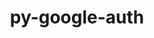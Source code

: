 ---
title: "py-google-auth"
layout: cache
categories: [package, develop]
meta: {"versions": ["2.27.0"], "compilers": ["apple-clang@=15.0.0", "gcc@=11.4.0", "gcc@=13.2.0"], "oss": ["ubuntu22.04", "ubuntu24.04", "ventura"], "platforms": ["darwin", "linux"], "targets": ["aarch64", "neoverse_v1", "x86_64_v3"], "stacks": ["e4s", "e4s-neoverse_v1", "ml-darwin-aarch64-mps", "ml-linux-x86_64-cpu", "ml-linux-x86_64-cuda", "root"], "num_specs": 7, "num_specs_by_stack": {"ml-darwin-aarch64-mps": 1, "root": 7, "e4s-neoverse_v1": 2, "e4s": 1, "ml-linux-x86_64-cpu": 3, "ml-linux-x86_64-cuda": 3}}
spec_details: [{"hash": "lsbnmtwdwt63mcgncf3hbj5gon5yqjgq", "compiler": "apple-clang@=15.0.0", "versions": ["2.27.0"], "os": "ventura", "platform": "darwin", "target": "aarch64", "variants": ["~aiohttp", "build_system=python_pip"], "stacks": ["ml-darwin-aarch64-mps", "root"], "size": "-", "tarball": "https://binaries.spack.io/develop/build_cache/darwin-ventura-aarch64/apple-clang-15.0.0/py-google-auth-2.27.0/darwin-ventura-aarch64-apple-clang-15.0.0-py-google-auth-2.27.0-lsbnmtwdwt63mcgncf3hbj5gon5yqjgq.spack"}, {"hash": "jb4yh4mjmjqgkzifsjiquvqxwqchpzpp", "compiler": "gcc@=11.4.0", "versions": ["2.27.0"], "os": "ubuntu22.04", "platform": "linux", "target": "neoverse_v1", "variants": ["~aiohttp", "build_system=python_pip"], "stacks": ["e4s-neoverse_v1", "root"], "size": "-", "tarball": "https://binaries.spack.io/develop/build_cache/linux-ubuntu22.04-neoverse_v1/gcc-11.4.0/py-google-auth-2.27.0/linux-ubuntu22.04-neoverse_v1-gcc-11.4.0-py-google-auth-2.27.0-jb4yh4mjmjqgkzifsjiquvqxwqchpzpp.spack"}, {"hash": "yuuax6erfqovxaz5m4zfxlw2y3uz43be", "compiler": "gcc@=11.4.0", "versions": ["2.27.0"], "os": "ubuntu22.04", "platform": "linux", "target": "neoverse_v1", "variants": ["~aiohttp", "build_system=python_pip"], "stacks": ["e4s-neoverse_v1", "root"], "size": "-", "tarball": "https://binaries.spack.io/develop/build_cache/linux-ubuntu22.04-neoverse_v1/gcc-11.4.0/py-google-auth-2.27.0/linux-ubuntu22.04-neoverse_v1-gcc-11.4.0-py-google-auth-2.27.0-yuuax6erfqovxaz5m4zfxlw2y3uz43be.spack"}, {"hash": "6zrno65mvt66agghifduz7gg2ugif36m", "compiler": "gcc@=11.4.0", "versions": ["2.27.0"], "os": "ubuntu22.04", "platform": "linux", "target": "x86_64_v3", "variants": ["~aiohttp", "build_system=python_pip"], "stacks": ["e4s", "root"], "size": "-", "tarball": "https://binaries.spack.io/develop/build_cache/linux-ubuntu22.04-x86_64_v3/gcc-11.4.0/py-google-auth-2.27.0/linux-ubuntu22.04-x86_64_v3-gcc-11.4.0-py-google-auth-2.27.0-6zrno65mvt66agghifduz7gg2ugif36m.spack"}, {"hash": "345c4hpj2ozevvhduqykc3eln6z2kb4g", "compiler": "gcc@=11.4.0", "versions": ["2.27.0"], "os": "ubuntu22.04", "platform": "linux", "target": "x86_64_v3", "variants": ["~aiohttp", "build_system=python_pip"], "stacks": ["ml-linux-x86_64-cpu", "ml-linux-x86_64-cuda", "root"], "size": "-", "tarball": "https://binaries.spack.io/develop/build_cache/linux-ubuntu22.04-x86_64_v3/gcc-11.4.0/py-google-auth-2.27.0/linux-ubuntu22.04-x86_64_v3-gcc-11.4.0-py-google-auth-2.27.0-345c4hpj2ozevvhduqykc3eln6z2kb4g.spack"}, {"hash": "zocfg3zjalvss6ya3gk2ri47ryodwztv", "compiler": "gcc@=11.4.0", "versions": ["2.27.0"], "os": "ubuntu22.04", "platform": "linux", "target": "x86_64_v3", "variants": ["~aiohttp", "build_system=python_pip"], "stacks": ["ml-linux-x86_64-cpu", "ml-linux-x86_64-cuda", "root"], "size": "-", "tarball": "https://binaries.spack.io/develop/build_cache/linux-ubuntu22.04-x86_64_v3/gcc-11.4.0/py-google-auth-2.27.0/linux-ubuntu22.04-x86_64_v3-gcc-11.4.0-py-google-auth-2.27.0-zocfg3zjalvss6ya3gk2ri47ryodwztv.spack"}, {"hash": "xi7gwnyidfqcslifukphegmpp3gayvpj", "compiler": "gcc@=13.2.0", "versions": ["2.27.0"], "os": "ubuntu24.04", "platform": "linux", "target": "x86_64_v3", "variants": ["~aiohttp", "build_system=python_pip"], "stacks": ["ml-linux-x86_64-cpu", "ml-linux-x86_64-cuda", "root"], "size": "-", "tarball": "https://binaries.spack.io/develop/build_cache/linux-ubuntu24.04-x86_64_v3/gcc-13.2.0/py-google-auth-2.27.0/linux-ubuntu24.04-x86_64_v3-gcc-13.2.0-py-google-auth-2.27.0-xi7gwnyidfqcslifukphegmpp3gayvpj.spack"}]
---